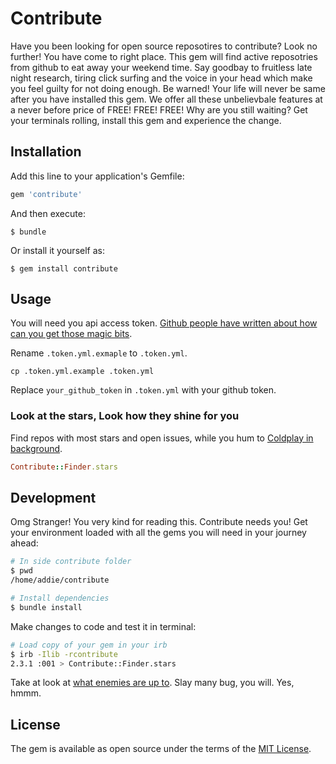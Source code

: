 # Contribute

Have you been looking for open source reposotires to contribute? Look no further! You have come to right place. This gem will find active reposotries from github to eat away your weekend time. Say goodbay to fruitless late night research, tiring click surfing and the voice in your head which make you feel guilty for not doing enough. Be warned! Your life will never be same after you have installed this gem. We offer all these unbelievbale features at a never before price of FREE! FREE! FREE!
Why are you still waiting? Get your terminals rolling, install this gem and experience the change.

## Installation

Add this line to your application's Gemfile:

```ruby
gem 'contribute'
```

And then execute:

    $ bundle

Or install it yourself as:

    $ gem install contribute

## Usage

You will need you api access token. [Github people have written about how can you get those magic bits](https://github.com/blog/1509-personal-api-tokens).

Rename `.token.yml.exmaple` to `.token.yml`.
```
cp .token.yml.example .token.yml
```

Replace `your_github_token` in `.token.yml` with your github token.

### Look at the stars, Look how they shine for you

Find repos with most stars and open issues, while you hum to [Coldplay in background](https://www.youtube.com/watch?v=yKNxeF4KMsY).

```Ruby
Contribute::Finder.stars
```

###  

## Development

Omg Stranger! You very kind for reading this. Contribute needs you! Get your environment loaded with all the gems you will need in your journey ahead:

```sh
# In side contribute folder
$ pwd
/home/addie/contribute

# Install dependencies
$ bundle install
```

Make changes to code and test it in terminal:
```sh
# Load copy of your gem in your irb
$ irb -Ilib -rcontribute
2.3.1 :001 > Contribute::Finder.stars
```

Take at look at [what enemies are up to](https://github.com/NIT-dgp/contribute/issues).
Slay many bug, you will. Yes, hmmm.

## License

The gem is available as open source under the terms of the [MIT License](http://opensource.org/licenses/MIT).

